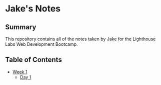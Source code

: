 # Jake's Notes

## Summary 

This repository contains all of the notes taken by [Jake](https://github.com/JakeAppleby3) for the Lighthouse Labs Web Development Bootcamp.

## Table of Contents
* [Week 1](/Week_1)
  * [Day 1](https://github.com/JakeAppleby3/my_awesome_new_remote_repo/blob/master/week_1/day_1/What_Should_I_Do_for_Lunch_Tips.md)